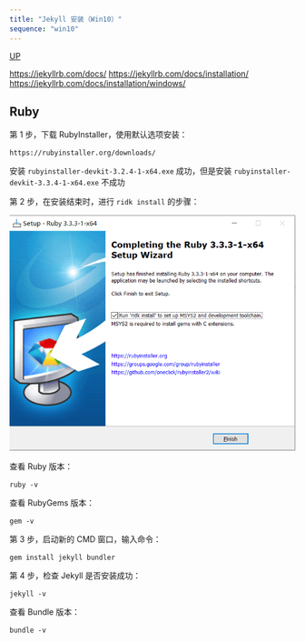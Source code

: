 ```yaml
---
title: "Jekyll 安装（Win10）"
sequence: "win10"
---
```


[UP](/jekyll/jekyll-index.html)

https://jekyllrb.com/docs/
https://jekyllrb.com/docs/installation/
https://jekyllrb.com/docs/installation/windows/

## Ruby

第 1 步，下载 RubyInstaller，使用默认选项安装：

```text
https://rubyinstaller.org/downloads/
```

安装 `rubyinstaller-devkit-3.2.4-1-x64.exe` 成功，但是安装 `rubyinstaller-devkit-3.3.4-1-x64.exe` 不成功


第 2 步，在安装结束时，进行 `ridk install` 的步骤：

![](/assets/images/jekyll/ruby-setup-ridk-install.png)

查看 Ruby 版本：

```text
ruby -v
```

查看 RubyGems 版本：

```text
gem -v
```

第 3 步，启动新的 CMD 窗口，输入命令：

```text
gem install jekyll bundler
```

第 4 步，检查 Jekyll 是否安装成功：

```text
jekyll -v
```

查看 Bundle 版本：

```text
bundle -v
```
